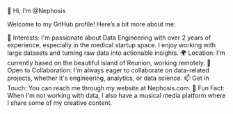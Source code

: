 👋 Hi, I’m @Nephosis

Welcome to my GitHub profile! Here’s a bit more about me:

👀 Interests: I'm passionate about Data Engineering with over 2 years of experience, especially in the medical startup space. I enjoy working with large datasets and turning raw data into actionable insights.
🌍 Location: I'm currently based on the beautiful island of Reunion, working remotely.
🤝 Open to Collaboration: I'm always eager to collaborate on data-related projects, whether it's engineering, analytics, or data science.
📫 Get in Touch: You can reach me through my website at Nephosis.com.
🎵 Fun Fact: When I'm not working with data, I also have a musical media platform where I share some of my creative content.
